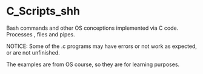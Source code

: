 # C_Scripts_shh
Bash commands and other OS conceptions implemented via C code. Processes , files and pipes.

NOTICE: Some of the .c programs may have errors or not work as expected, or are not unfinished.

The examples are from OS course, so they are for learning purposes.
